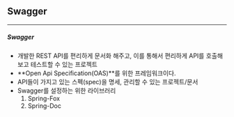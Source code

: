 ## Swagger

----

##### Swagger

-  개발한 REST API를 편리하게 문서화 해주고, 이를 통해서 편리하게 API를 호출해보고 테스트할 수 있는 프로젝트
-  **Open Api Specification(OAS)**를 위한 프레임워크이다.
-  API들이 가지고 있는 스펙(spec)을 명세, 관리할 수 있는 프로젝트/문서
-  Swagger를 설정하는 위한 라이브러리
   1. Spring-Fox
   2. Spring-Doc

